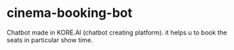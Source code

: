 # cinema-booking-bot


Chatbot made in KORE.AI (chatbot creating platform).
it helps u to book the seats in particular show time.
